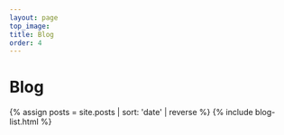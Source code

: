 ```yaml
---
layout: page
top_image:
title: Blog
order: 4
---
```

# Blog

{% assign posts = site.posts | sort: 'date' | reverse %}
{% include blog-list.html %}

